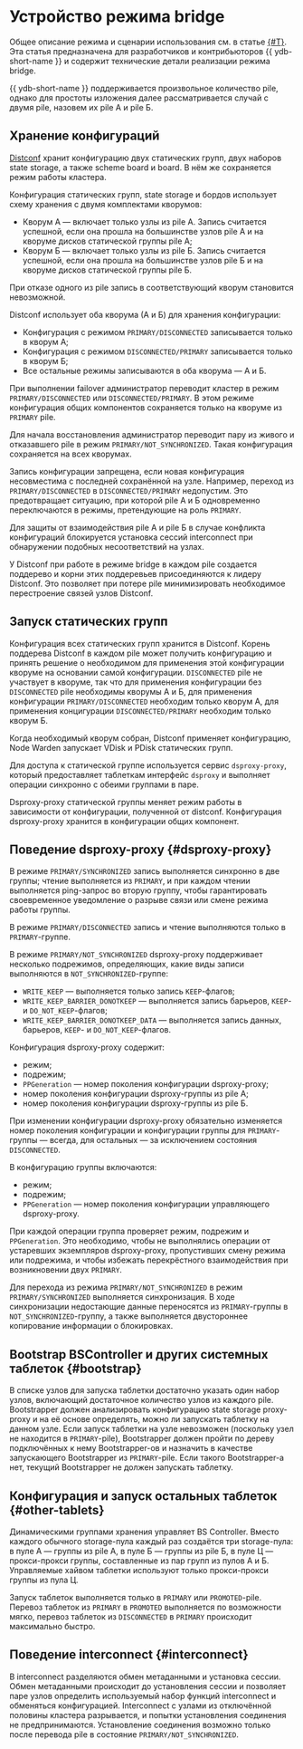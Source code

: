 # Устройство режима bridge  

Общее описание режима и сценарии использования см. в статье [{#T}](../concepts/bridge.md). Эта статья предназначена для разработчиков и контрибьюторов {{ ydb-short-name }} и содержит технические детали реализации режима bridge.  

{{ ydb-short-name }} поддерживается произвольное количество pile, однако для простоты изложения далее рассматривается случай с двумя pile, назовем их pile А и pile Б.  

## Хранение конфигураций  

[Distconf](../concepts/glossary.md#distributed-configuration) хранит конфигурацию двух статических групп, двух наборов state storage, а также scheme board и board. В нём же сохраняется режим работы кластера.  

Конфигурация статических групп, state storage и бордов использует схему хранения с двумя комплектами кворумов:  

  - Кворум А — включает только узлы из pile А. Запись считается успешной, если она прошла на большинстве узлов pile А и на кворуме дисков статической группы pile A;
  - Кворум Б — включает только узлы из pile Б. Запись считается успешной, если она прошла на большинстве узлов pile Б и на кворуме дисков статической группы pile Б.

При отказе одного из pile запись в соответствующий кворум становится невозможной.

Distconf использует оба кворума (А и Б) для хранения конфигурации:  

  - Конфигурация с режимом `PRIMARY/DISCONNECTED` записывается только в кворум А;
  - Конфигурация с режимом `DISCONNECTED/PRIMARY` записывается только в кворум Б;  
  - Все остальные режимы записываются в оба кворума — А и Б.  

При выполнении failover администратор переводит кластер в режим `PRIMARY/DISCONNECTED` или `DISCONNECTED/PRIMARY`. В этом режиме конфигурация общих компонентов сохраняется только на кворуме из `PRIMARY` pile.  

Для начала восстановления администратор переводит пару из живого и отказавшего pile в режим `PRIMARY/NOT_SYNCHRONIZED`. Такая конфигурация сохраняется на всех кворумах. 

Запись конфигурации запрещена, если новая конфигурация несовместима с последней сохранённой на узле. Например, переход из `PRIMARY/DISCONNECTED` в `DISCONNECTED/PRIMARY` недопустим. Это предотвращает ситуацию, при которой pile А и Б одновременно переключаются в режимы, претендующие на роль `PRIMARY`.

Для защиты от взаимодействия pile А и pile Б в случае конфликта конфигураций блокируется установка сессий interconnect при обнаружении подобных несоответствий на узлах.

У Distconf при работе в режиме bridge в каждом pile создается поддерево и корни этих поддеревьев присоединяются к лидеру Distconf. Это позволяет при потере pile минимизировать необходимое перестроение связей узлов Distconf.

## Запуск статических групп

Конфигурация всех статических групп хранится в Distconf. Корень поддерева Distconf в каждом pile может получить конфигурацию и принять решение о необходимом для применения этой конфигурации кворуме на основании самой конфигурации. `DISCONNECTED` pile не участвует в кворуме, так что для применения конфигурации без `DISCONNECTED` pile необходимы кворумы А и Б, для применения конфигурации `PRIMARY/DISCONNECTED` необходим только кворум A, для применения концигурации `DISCONNECTED/PRIMARY` необходим только кворум Б.

Когда необходимый кворум собран, Distconf применяет конфигурацию, Node Warden запускает VDisk и PDisk статических групп.

Для доступа к статической группе используется сервис `dsproxy-proxy`, который предоставляет таблеткам интерфейс `dsproxy` и выполняет операции синхронно с обеими группами в паре.

Dsproxy-proxy статической группы меняет режим работы в зависимости от конфигурации, полученной от distconf. Конфигурация dsproxy-proxy хранится в конфигурации общих компонент.

## Поведение dsproxy-proxy {#dsproxy-proxy}

В режиме `PRIMARY/SYNCHRONIZED` запись выполняется синхронно в две группы; чтение выполняется из `PRIMARY`, и при каждом чтении выполняется ping-запрос во вторую группу, чтобы гарантировать своевременное уведомление о разрыве связи или смене режима работы группы.

В режиме `PRIMARY/DISCONNECTED` запись и чтение выполняются только в `PRIMARY`-группе.

В режиме `PRIMARY/NOT_SYNCHRONIZED` dsproxy-proxy поддерживает несколько подрежимов, определяющих, какие виды записи выполняются в `NOT_SYNCHRONIZED`-группе:

  - `WRITE_KEEP` — выполняется только запись `KEEP`-флагов;
  - `WRITE_KEEP_BARRIER_DONOTKEEP` — выполняется запись барьеров, `KEEP`- и `DO_NOT_KEEP`-флагов;
  - `WRITE_KEEP_BARRIER_DONOTKEEP_DATA` — выполняется запись данных, барьеров, `KEEP`- и `DO_NOT_KEEP`-флагов.

Конфигурация dsproxy-proxy содержит:

  - режим;
  - подрежим;
  - `PPGeneration` — номер поколения конфигурации dsproxy-proxy;
  - номер поколения конфигурации dsproxy-группы из pile А;
  - номер поколения конфигурации dsproxy-группы из pile Б.

При изменении конфигурации dsproxy-proxy обязательно изменяется номер поколения конфигурации и конфигурации группы для `PRIMARY`-группы — всегда, для остальных — за исключением состояния `DISCONNECTED`.

В конфигурацию группы включаются:

  - режим;
  - подрежим;
  - `PPGeneration` — номер поколения конфигурации управляющего dsproxy-proxy.

При каждой операции группа проверяет режим, подрежим и `PPGeneration`. Это необходимо, чтобы не выполнялись операции от устаревших экземпляров dsproxy-proxy, пропустивших смену режима или подрежима, и чтобы избежать перекрёстного взаимодействия при возникновении двух `PRIMARY`.

Для перехода из режима `PRIMARY/NOT_SYNCHRONIZED` в режим `PRIMARY/SYNCHRONIZED` выполняется синхронизация. В ходе синхронизации недостающие данные переносятся из `PRIMARY`-группы в `NOT_SYNCHRONIZED`-группу, а также выполняется двустороннее копирование информации о блокировках.

## Bootstrap BSController и других системных таблеток {#bootstrap}

В списке узлов для запуска таблетки достаточно указать один набор узлов, включающий достаточное количество узлов из каждого pile. Bootstrapper должен анализировать конфигурацию state storage proxy-proxy и на её основе определять, можно ли запускать таблетку на данном узле. Если запуск таблетки на узле невозможен (поскольку узел не находится в `PRIMARY`-pile), Bootstrapper должен пройти по дереву подключённых к нему Bootstrapper-ов и назначить в качестве запускающего Bootstrapper из `PRIMARY`-pile. Если такого Bootstrapper-а нет, текущий Bootstrapper не должен запускать таблетку.

## Конфигурация и запуск остальных таблеток {#other-tablets}

Динамическими группами хранения управляет BS Controller. Вместо каждого обычного storage-пула каждый раз создаётся три storage-пула: в пуле А — группы из pile А, в пуле Б — группы из pile Б, в пуле Ц — прокси-прокси группы, составленные из пар групп из пулов А и Б. Управляемые хайвом таблетки используют только прокси-прокси группы из пула Ц.

Запуск таблеток выполняется только в `PRIMARY` или `PROMOTED`-pile. Перевоз таблеток из `PRIMARY` в `PROMOTED` выполняется по возможности мягко, перевоз таблеток из `DISCONNECTED` в `PRIMARY` происходит максимально быстро.

## Поведение interconnect {#interconnect}

В interconnect разделяются обмен метаданными и установка сессии.
Обмен метаданными происходит до установления сессии и позволяет паре узлов определить используемый набор функций interconnect и обменяться конфигурацией.
Interconnect с узлами из отключённой половины кластера разрывается, и попытки установления соединения не предпринимаются. Установление соединения возможно только после перевода pile в состояние `PRIMARY/NOT_SYNCHRONIZED`.

